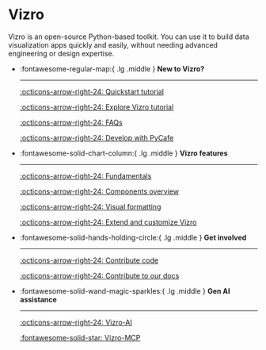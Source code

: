 # Vizro

Vizro is an open-source Python-based toolkit. You can use it to build data visualization apps quickly and easily, without needing advanced engineering or design expertise.

<div class="grid cards" markdown>

- :fontawesome-regular-map:{ .lg .middle } __New to Vizro?__

    ---

    [:octicons-arrow-right-24: Quickstart tutorial](pages/tutorials/first-dashboard.md)

    [:octicons-arrow-right-24: Explore Vizro tutorial](pages/tutorials/explore-components.md)

    [:octicons-arrow-right-24: FAQs](pages/explanation/faq.md)

    [:octicons-arrow-right-24: Develop with PyCafe](pages/user-guides/run-deploy.md#develop-in-pycafe)

- :fontawesome-solid-chart-column:{ .lg .middle } __Vizro features__

    ---

    [:octicons-arrow-right-24: Fundamentals](pages/user-guides/dashboard.md)

    [:octicons-arrow-right-24: Components overview](pages/user-guides/components.md)

    [:octicons-arrow-right-24: Visual formatting](pages/user-guides/visual-formatting.md)

    [:octicons-arrow-right-24: Extend and customize Vizro](pages/user-guides/extensions.md)

- :fontawesome-solid-hands-holding-circle:{ .lg .middle } __Get involved__

    ---

    [:octicons-arrow-right-24: Contribute code](pages/explanation/contributing.md)

    [:octicons-arrow-right-24: Contribute to our docs](pages/explanation/documentation-style-guide.md)

- :fontawesome-solid-wand-magic-sparkles:{ .lg .middle } __Gen AI assistance__

    ---

    [:octicons-arrow-right-24: Vizro-AI](https://vizro.readthedocs.io/projects/vizro-ai/)

    [:fontawesome-solid-star: Vizro-MCP](https://vizro.readthedocs.io/projects/vizro-mcp/)

</div>
